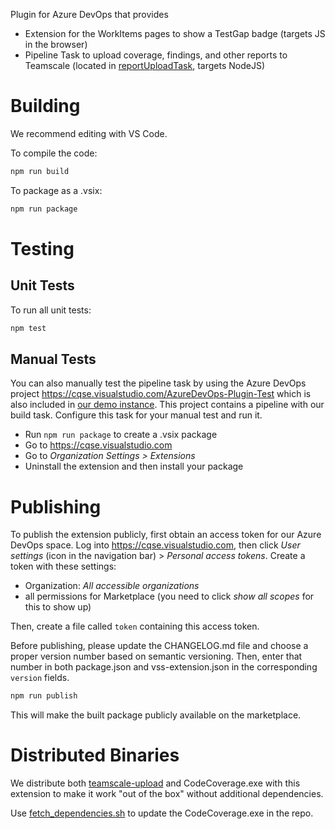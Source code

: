 Plugin for Azure DevOps that provides

- Extension for the WorkItems pages to show a TestGap badge (targets JS in the browser)
- Pipeline Task to upload coverage, findings, and other reports to Teamscale (located in [reportUploadTask](./reportUploadTask), targets NodeJS)

# Building

We recommend editing with VS Code.

To compile the code:

```bash
npm run build
```

To package as a .vsix:

```bash
npm run package
```

# Testing

## Unit Tests

To run all unit tests:

```bash
npm test
```

## Manual Tests

You can also manually test the pipeline task by using the Azure DevOps project <https://cqse.visualstudio.com/AzureDevOps-Plugin-Test> which is also included in
[our demo instance](https://demo.teamscale.com).
This project contains a pipeline with our build task.
Configure this task for your manual test and run it.

- Run `npm run package` to create a .vsix package
- Go to <https://cqse.visualstudio.com>
- Go to _Organization Settings > Extensions_
- Uninstall the extension and then install your package

# Publishing

To publish the extension publicly, first obtain an access token for our Azure DevOps space.
Log into <https://cqse.visualstudio.com>, then click _User settings_ (icon in the navigation bar) > _Personal access tokens_.
Create a token with these settings:

- Organization: *All accessible organizations*
- all permissions for Marketplace (you need to click _show all scopes_ for this to show up)

Then, create a file called `token` containing this access token.


Before publishing, please update the CHANGELOG.md file and choose a proper version number based on semantic versioning.
Then, enter that number in both package.json and vss-extension.json in the corresponding `version` fields.

```bash
npm run publish
```

This will make the built package publicly available on the marketplace.

# Distributed Binaries

We distribute both [teamscale-upload](https://github.com/cqse/teamscale-upload) and CodeCoverage.exe with this extension to make it work "out of the box" without additional dependencies.

Use [fetch_dependencies.sh](./reportUploadTask/fetch_dependencies.sh) to update the CodeCoverage.exe in the repo.

